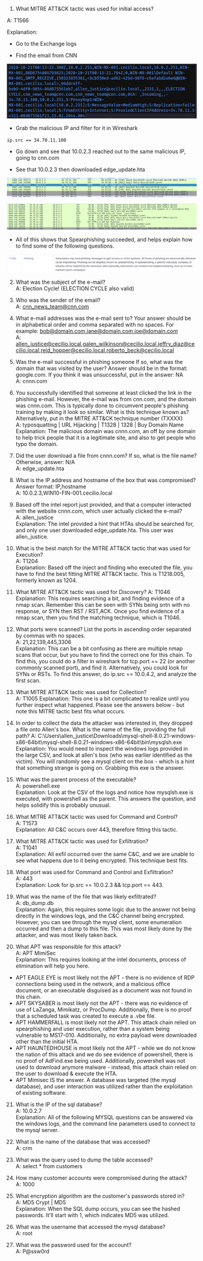 1.	What MITRE ATT&CK tactic was used for initial access?  

A: T1566

Explanation:

- Go to the Exchange logs

- Find the email from CNN

![image](uploads/e87c99d7bb8b3437f32ff05deb5b7ce1/image.png)

- Grab the malicious IP and filter for it in Wireshark

`ip.src == 34.70.11.100`

- Go down and see that 10.0.2.3 reached out to the same malicious IP, going to cnn.com

- See that 10.0.2.3 then downloaded edge_update.hta

![image](uploads/21ba19aaf3de9ec7ac1e723541e4737c/image.png)

![image](uploads/e9dea60b8121b22c1281cf1481fb8956/image.png)

- All of this shows that Spearphishing succeeded, and helps explain how to find some of the following questions.

![image](uploads/78154bba8925a269261967e4c7563ad9/image.png)

2.  What was the subject of the e-mail?  
A: Election Cycle! (ELECTION CYCLE also valid)

3.  Who was the sender of the email?  
A: cnn_news_team@cnn.com

4.	What e-mail addresses was the e-mail sent to? Your answer should be in alphabetical order and comma separated with no spaces. For example: bob@domain.com,jane@domain.com,joe@domain.com  
A: allen_justice@cecilio.local,galen_wilkinson@cecilio.local,jeffry_diaz@cecilio.local,reid_hopper@cecilio.local,roberto_beck@cecilio.local  

5.  Was the e-mail successful in phishing someone If so, what was the domain that was visited by the user? Answer should be in the format: google.com. If you think it was unsuccessful, put in the answer: NA  
A: cnnn.com

6.  You successfully identified that someone at least clicked the link in the phishing e-mail. However, the e-mail was from cnn.com, and the domain was cnnn.com. This is typically done to circumvent people's phishing training by making it look so similar. What is this technique known as? Alternatively, put in the MITRE ATT&CK technique number (TXXXX)  
A: typosquatting | URL Hijacking | T1328 | 1328 | Buy Domain Name  
Explanation: The malicious domain was cnnn.com, an off by one domain to help trick people that it is a legitimate site, and also to get people who typo the domain.  

7.  Did the user download a file from cnnn.com? If so, what is the file name? Otherwise, answer: N/A  
A: edge_update.hta

8.  What is the IP address and hostname of the box that was compromised? Answer format: IP,hostname   
A: 10.0.2.3,WIN10-FIN-001.cecilio.local

9.	 Based off the intel report just provided, and that a computer interacted with the website cnnn.com, which user actually clicked the e-mail?  
	A: allen_justice  
Explanation: The intel provided a hint that HTAs should be searched for, and only one user downloaded edge_update.hta. This user was allen_justice.

10.  What is the best match for the MITRE ATT&CK tactic that was used for Execution?  
	A: T1204  
Explanation: Based off the inject and finding who executed the file, you have to find the best fitting MITRE ATT&CK tactic. This is T1218.005, formerly known as 1204.  

11.	What MITRE ATT&CK tactic was used for Discovery? 
A: T1046  
Explanation: This requires searching a bit, and finding evidence of a nmap scan. Remember this can be seen with SYNs being sntn with no response, or SYN then RST / RST,ACK. Once you find evidence of a nmap scan, then you find the matching technique, which is T1046.

12.	What ports were scanned? List the ports in ascending order separated by commas with no spaces.  
A: 21,22,139,445,3306  
Explanation: This can be a bit confusing as there are multiple nmap scans that occur, but you have to find the correct one for this chain. To find this, you could do a filter in wireshark for tcp.port == 22 (or another commonly scanned port), and find it. Alternatively, you could look for SYNs or RSTs. To find this answer, do ip.src == 10.0.4.2, and analyze the first scan.

13.	What MITRE ATT&CK tactic was used for Collection?   
A: T1005
Explanation: This one is a bit complicated to realize until you further inspect what happened. Please see the answers below - but note this MITRE tactic best fits what occurs.

14.	In order to collect the data the attacker was interested in, they dropped a file onto Allen's box. What is the name of the file, providing the full path? 
A: C:\Users\allen_justice\Downloads\mysql-shell-8.0.21-windows-x86-64bit\mysql-shell-8.0.21-windows-x86-64bit\bin\mysqlsh.exe  
Explanation: You would need to inspect the windows logs provided in the large CSV, and look at allen's box (who was earlier identified as the victim). You will randomly see a mysql client on the box - which is a hint that something strange is going on. Grabbing this exe is the answer.

15. What was the parent process of the executable?  
A: powershell.exe  
Explanation: Look at the CSV of the logs and notice how mysqlsh.exe is executed, with powershell as the parent. This answers the question, and helps solidify this is probably unusual.

16.	What MITRE ATT&CK tactic was used for Command and Control?  
A: T1573  
Explanation: All C&C occurs over 443, therefore fitting this tactic.

17.	What MITRE ATT&CK tactic was used for Exfiltration?  
A: T1041  
Explanation: All exfil occurred over the same C&C, and we are unable to see what happens due to it being encrypted. This technique best fits.

18.	What port was used for Command and Control and Exfiltration?  
A: 443  
Explanation: Look for ip.src == 10.0.2.3 && tcp.port == 443.

19.	What was the name of the file that was likely exfiltrated?  
A: db_dump.db  
Explanation: Again, this requires some logic due to the answer not being directly in the windows logs, and the C&C channel being encrypted. However, you can see through the mysql client, some enumeration occurred and then a dump to this file. This was most likely done by the attacker, and was most likely taken back. 

20. What APT was responsible for this attack?  
A: APT MimiSec  
Explanation: This requires looking at the intel documents, process of elimination will help you here.
- APT EAGLE EYE is most likely not the APT - there is no evidence of RDP connections being used in the network, and a malicious office document, or an executable disguised as a document was not found in this chain.
- APT SKYSABER is most likely not the APT - there was no evidence of use of LaZanga, Mimikatz, or ProcDump. Additionally, there is no proof that a scheduled task was created to execute a .vbe file.
- APT HAMMERFALL is most likely not the APT. This attack chain relied on spearphishing and user execution, rather than a system being vulnerable to MS17-010. Additionally, no extra payload were downloaded other than the initial HTA. 
- APT HAUNTEDHOUSE is most likely not the APT - while we do not know the nation of this attack and we do see evidence of powershell, there is no proof of AdFind.exe being used. Additionally, powershell was not used to download anymore malware - instead, this attack chain relied on the user to download & execute the HTA.
- APT Mimisec IS the answer. A database was targeted (the mysql database), and user interaction was utilized rather than the exploitation of existing software. 

21. What is the IP of the sql database?  
A: 10.0.2.7  
Explanation: All of the following MYSQL questions can be answered via the windows logs, and the command line parameters used to connect to the mysql server.

22. What is the name of the database that was accessed?  
  A: crm

23. What was the query used to dump the table accessed?  
A: select * from customers

24. How many customer accounts were compromised during the attack?  
A: 1000

25. What encryption algorithm are the customer's passwords stored in?  
A: MD5 Crypt | MD5  
Explanation: When the SQL dump occurs, you can see the hashed passwords. It'll start with $1$, which indicates MD5 was utilized.

26. What was the username that accessed the mysql database?  
A: root  

27. What was the password used for the account?  
A: P@ssw0rd

